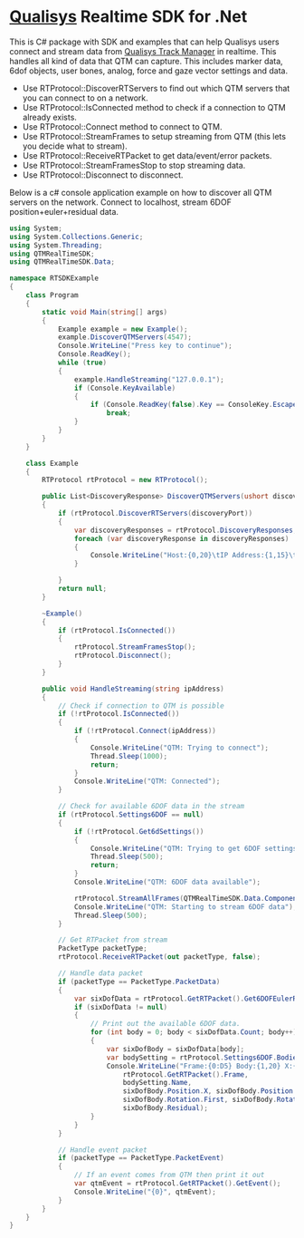 # [Qualisys](http://www.qualisys.com) Realtime SDK for .Net

This is C# package with SDK and examples that can help Qualisys users connect and stream data from [Qualisys Track Manager](http://www.qualisys.com/products/software/qtm) in realtime.
This handles all kind of data that QTM can capture. This includes marker data, 6dof objects, user bones, analog, force and gaze vector settings and data.

* Use RTProtocol::DiscoverRTServers to find out which QTM servers that you can connect to on a network.
* Use RTProtocol::IsConnected method to check if a connection to QTM already exists.
* Use RTProtocol::Connect method to connect to QTM.
* Use RTProtocol::StreamFrames to setup streaming from QTM (this lets you decide what to stream).
* Use RTProtocol::ReceiveRTPacket to get data/event/error packets.
* Use RTProtocol::StreamFramesStop to stop streaming data.
* Use RTProtocol::Disconnect to disconnect.

Below is a c# console application example on how to discover all QTM servers on the network. Connect to localhost, stream 6DOF position+euler+residual data.

```csharp
using System;
using System.Collections.Generic;
using System.Threading;
using QTMRealTimeSDK;
using QTMRealTimeSDK.Data;

namespace RTSDKExample
{
    class Program
    {
        static void Main(string[] args)
        {
            Example example = new Example();
            example.DiscoverQTMServers(4547);
            Console.WriteLine("Press key to continue");
            Console.ReadKey();
            while (true)
            {
                example.HandleStreaming("127.0.0.1");
                if (Console.KeyAvailable)
                {
                    if (Console.ReadKey(false).Key == ConsoleKey.Escape)
                        break;
                }
            }
        }
    }

    class Example
    {
        RTProtocol rtProtocol = new RTProtocol();

        public List<DiscoveryResponse> DiscoverQTMServers(ushort discoveryPort)
        {
            if (rtProtocol.DiscoverRTServers(discoveryPort))
            {
                var discoveryResponses = rtProtocol.DiscoveryResponses;
                foreach (var discoveryResponse in discoveryResponses)
                {
                    Console.WriteLine("Host:{0,20}\tIP Address:{1,15}\tInfo Text:{2,20}\tCamera count:{3,3}", discoveryResponse.HostName, discoveryResponse.IpAddress, discoveryResponse.InfoText, discoveryResponse.CameraCount);
                }

            }
            return null;
        }

        ~Example()
        {
            if (rtProtocol.IsConnected())
            {
                rtProtocol.StreamFramesStop();
                rtProtocol.Disconnect();
            }
        }

        public void HandleStreaming(string ipAddress)
        {
            // Check if connection to QTM is possible
            if (!rtProtocol.IsConnected())
            {
                if (!rtProtocol.Connect(ipAddress))
                {
                    Console.WriteLine("QTM: Trying to connect");
                    Thread.Sleep(1000);
                    return;
                }
                Console.WriteLine("QTM: Connected");
            }

            // Check for available 6DOF data in the stream
            if (rtProtocol.Settings6DOF == null)
            {
                if (!rtProtocol.Get6dSettings())
                {
                    Console.WriteLine("QTM: Trying to get 6DOF settings");
                    Thread.Sleep(500);
                    return;
                }
                Console.WriteLine("QTM: 6DOF data available");

                rtProtocol.StreamAllFrames(QTMRealTimeSDK.Data.ComponentType.Component6dEulerResidual);
                Console.WriteLine("QTM: Starting to stream 6DOF data");
                Thread.Sleep(500);
            }

            // Get RTPacket from stream
            PacketType packetType;
            rtProtocol.ReceiveRTPacket(out packetType, false);

            // Handle data packet
            if (packetType == PacketType.PacketData)
            {
                var sixDofData = rtProtocol.GetRTPacket().Get6DOFEulerResidualData();
                if (sixDofData != null)
                {
                    // Print out the available 6DOF data.
                    for (int body = 0; body < sixDofData.Count; body++)
                    {
                        var sixDofBody = sixDofData[body];
                        var bodySetting = rtProtocol.Settings6DOF.Bodies[body];
                        Console.WriteLine("Frame:{0:D5} Body:{1,20} X:{2,7:F1} Y:{3,7:F1} Z:{4,7:F1} First Angle:{5,7:F1} Second Angle:{6,7:F1} Third Angle:{7,7:F1} Residual:{8,7:F1}",
                            rtProtocol.GetRTPacket().Frame,
                            bodySetting.Name,
                            sixDofBody.Position.X, sixDofBody.Position.Y, sixDofBody.Position.Z,
                            sixDofBody.Rotation.First, sixDofBody.Rotation.Second, sixDofBody.Rotation.Third,
                            sixDofBody.Residual);
                    }
                }
            }

            // Handle event packet
            if (packetType == PacketType.PacketEvent)
            {
                // If an event comes from QTM then print it out
                var qtmEvent = rtProtocol.GetRTPacket().GetEvent();
                Console.WriteLine("{0}", qtmEvent);
            }
        }
    }
}
```
